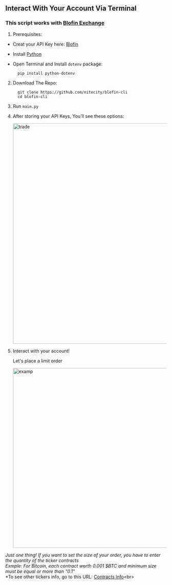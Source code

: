 ## Interact With Your Account Via Terminal

### This script works with [Blofin Exchange](https://blofin.com)

1. Prerequisites:
  - Creat your API Key here: [Blofin](https://blofin.com/account/apis)
  - Install [Python](https://www.python.org/downloads/)
  - Open Terminal and Install ``dotenv`` package:

    ```
      pip install python-dotenv
    ```
2. Download The Repo:

    ```
      git clone https://github.com/nitecity/blofin-cli
      cd blofin-cli
    ```

3. Run `main.py`
4. After storing your API Keys, You'll see these options:

    <img width="689" alt="trade" src="https://github.com/user-attachments/assets/351729fc-440c-4426-b7e1-cafb970b2edf" />

5. Interact with your account!
     <p>Let's place a limit order</p>

    <img width="562" alt="examp" src="https://github.com/user-attachments/assets/106aec56-8eb4-4b80-8c1f-526a675028b3" />


  

*Just one thing! If you want to set the size of your order, you have to enter the quantity of the ticker contracts*<br>
*Exmple: For Bitcoin, each contract worth 0.001 $BTC and minimum size must be equal or more than "0.1"*<br>
*To see other tickers info, go to this URL: [Contracts Info](https://openapi.blofin.com/api/v1/market/instruments?instId=btc-usdt")<br>

